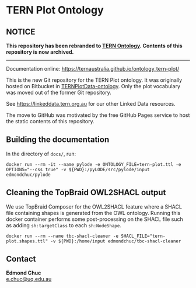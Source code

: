# TERN Plot Ontology

## NOTICE
**This repository has been rebranded to [TERN Ontology](https://github.com/ternaustralia/ontology_tern). Contents of this repository is now archived.**

<hr>

Documentation online: https://ternaustralia.github.io/ontology_tern-plot/

This is the new Git repository for the TERN Plot ontology. It was originally hosted on Bitbucket in [TERNPlotData-ontology](https://bitbucket.org/terndatateam/ternplotdata-ontology/src/master/). Only the plot vocabulary was moved out of the former Git repository. 

See https://linkeddata.tern.org.au for our other Linked Data resources. 

The move to GitHub was motivated by the free GitHub Pages service to host the static contents of this repository. 

## Building the documentation
In the directory of `docs/`, run:

```
docker run --rm -it --name pylode -e ONTOLOGY_FILE=tern-plot.ttl -e OPTIONS="--css true" -v ${PWD}:/pyLODE/src/pylode/input edmondchuc/pylode
```

## Cleaning the TopBraid OWL2SHACL output

We use TopBraid Composer for the OWL2SHACL feature where a SHACL file containing shapes is generated from the OWL ontology. Running this docker container performs some post-processing on the SHACL file such as adding `sh:targetClass` to each `sh:NodeShape`. 

```
docker run --rm --name tbc-shacl-cleaner -e SHACL_FILE="tern-plot.shapes.ttl" -v ${PWD}:/home/input edmondchuc/tbc-shacl-cleaner
```

## Contact

**Edmond Chuc**  
e.chuc@uq.edu.au  

